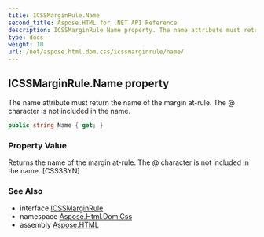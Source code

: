 ```yaml
---
title: ICSSMarginRule.Name
second_title: Aspose.HTML for .NET API Reference
description: ICSSMarginRule Name property. The name attribute must return the name of the margin at-rule. The  character is not included in the name
type: docs
weight: 10
url: /net/aspose.html.dom.css/icssmarginrule/name/
---
```

## ICSSMarginRule.Name property

The name attribute must return the name of the margin at-rule. The @ character is not included in the name.

```csharp
public string Name { get; }
```

### Property Value

Returns the name of the margin at-rule. The @ character is not included in the name. [CSS3SYN]

### See Also

* interface [ICSSMarginRule](../)
* namespace [Aspose.Html.Dom.Css](../../../aspose.html.dom.css/)
* assembly [Aspose.HTML](../../../)
